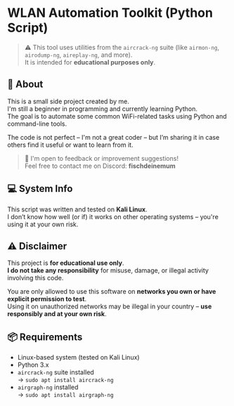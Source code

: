 # WLAN Automation Toolkit (Python Script)

> ⚠️ This tool uses utilities from the `aircrack-ng` suite (like `airmon-ng`, `airodump-ng`, `aireplay-ng`, and more).  
> It is intended for **educational purposes only**.

## 📌 About

This is a small side project created by me.  
I'm still a beginner in programming and currently learning Python.  
The goal is to automate some common WiFi-related tasks using Python and command-line tools.

The code is not perfect – I'm not a great coder – but I’m sharing it in case others find it useful or want to learn from it.

> 💬 I'm open to feedback or improvement suggestions!  
> Feel free to contact me on Discord: **fischdeinemum**

## 💻 System Info

This script was written and tested on **Kali Linux**.  
I don’t know how well (or if) it works on other operating systems – you're using it at your own risk.

## ⚠️ Disclaimer

This project is **for educational use only**.  
**I do not take any responsibility** for misuse, damage, or illegal activity involving this code.

You are only allowed to use this software on **networks you own or have explicit permission to test**.  
Using it on unauthorized networks may be illegal in your country – **use responsibly and at your own risk**.

## 📦 Requirements

- Linux-based system (tested on Kali Linux)
- Python 3.x
- `aircrack-ng` suite installed  
  → `sudo apt install aircrack-ng`
- `airgraph-ng` installed  
  → `sudo apt install airgraph-ng`

